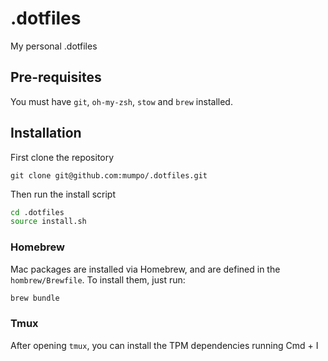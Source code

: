 # .dotfiles

My personal .dotfiles

## Pre-requisites

You must have `git`, `oh-my-zsh`, `stow` and `brew` installed.

## Installation

First clone the repository

```shell
git clone git@github.com:mumpo/.dotfiles.git
```

Then run the install script

```bash
cd .dotfiles
source install.sh
```

### Homebrew

Mac packages are installed via Homebrew, and are defined in the `hombrew/Brewfile`. To install them, just run:

```bash
brew bundle
```

### Tmux

After opening `tmux`, you can install the TPM dependencies running Cmd + I
